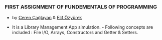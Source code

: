 ### FIRST ASSIGNMENT OF FUNDEMENTALS OF PROGRAMMING 

* by [Ceren Çağlayan](https://github.com/cerencaglayan/) & [Elif Özyürek](https://github.com/elifozyurek/)

- It is a Library Management App simulation.
*-* Following concepts are included : File I/O, Arrays, Constructors and Getter & Setters.